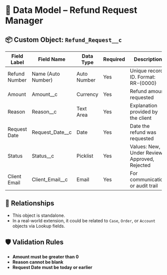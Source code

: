 # 🧩 Data Model – Refund Request Manager

## 📦 Custom Object: `Refund_Request__c`

| Field Label   | Field Name         | Data Type   | Required | Description                                   |
| ------------- | ------------------ | ----------- | -------- | --------------------------------------------- |
| Refund Number | Name (Auto Number) | Auto Number | Yes      | Unique record ID. Format: RR-{0000}           |
| Amount        | Amount\_\_c        | Currency    | Yes      | Refund amount requested                       |
| Reason        | Reason\_\_c        | Text Area   | Yes      | Explanation provided by the client            |
| Request Date  | Request\_Date\_\_c | Date        | Yes      | Date the refund was requested                 |
| Status        | Status\_\_c        | Picklist    | Yes      | Values: New, Under Review, Approved, Rejected |
| Client Email  | Client\_Email\_\_c | Email       | Yes      | For communication or audit trail              |

## 🔁 Relationships

* This object is standalone.
* In a real-world extension, it could be related to `Case`, `Order`, or `Account` objects via Lookup fields.

## 🛡️ Validation Rules

* **Amount must be greater than 0**
* **Reason cannot be blank**
* **Request Date must be today or earlier**
